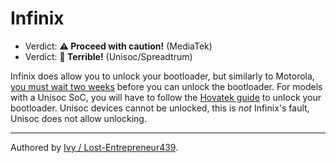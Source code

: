 # Infinix

- Verdict: **⚠️ Proceed with caution!** (MediaTek)
- Verdict: **🍅 Terrible!** (Unisoc/Spreadtrum)

Infinix does allow you to unlock your bootloader, but similarly to Motorola, [you must wait two weeks][Infinix unlock] before you can unlock the bootloader. For models with a Unisoc SoC, you will have to follow the [Hovatek guide][Unisoc Unlock] to unlock your bootloader. Unisoc devices cannot be unlocked, this is *not* Infinix's fault, Unisoc does not allow unlocking.
***
Authored by [Ivy / Lost-Entrepreneur439](https://github.com/Lost-Entrepreneur439).<br/>

[Unisoc Unlock]:https://www.hovatek.com/forum/thread-32287.html
[Infinix unlock]:https://www.reddit.com/r/AndroidRoms/comments/1dhvgv8/unlock_oem_for_infinix_smart_8/
